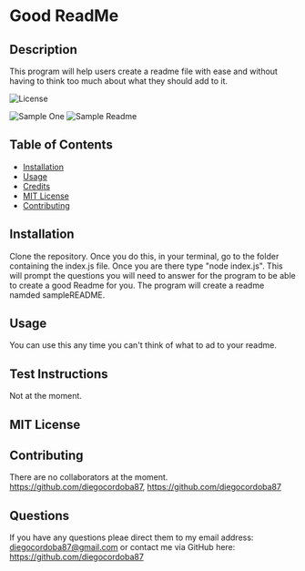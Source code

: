 # Good ReadMe

## Description
This program will help users create a readme file with ease and without having to think too much about what they should add to it.

![License](https://img.shields.io/badge/License-MIT-red)


![Sample One](gifs/samplegifOne.gif)
![Sample Readme](gifs/sampleReadMegif.gif)

## Table of Contents 
* [Installation](#installation)
* [Usage](#usage)
* [Credits](#credits)
* [MIT License](#MIT-License)
* [Contributing](#Contributing)


## Installation
Clone the repository. Once you do this, in your terminal, go to the folder containing the index.js file. Once you are there type "node index.js".  This will prompt the questions you will need to answer for the program to be able to create a good Readme for you.  The program will create a readme namded sampleREADME.


## Usage 
You can use this any time you can't think of what to ad to your readme.


## Test Instructions

Not at the moment.


## MIT License


## Contributing

 There are no collaborators at the moment. https://github.com/diegocordoba87, https://github.com/diegocordoba87

## Questions

If you have any questions pleae direct them to my email address: diegocordoba87@gmail.com or contact me via GitHub here: https://github.com/diegocordoba87